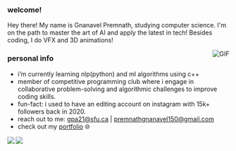 <h3>welcome!</h3> 

Hey there! My name is Gnanavel Premnath, studying computer science. I'm on the path to master the art of AI and apply the latest in tech! Besides coding, I do VFX and 3D animations!

<img align="right" alt="GIF" src="https://media0.giphy.com/media/v1.Y2lkPTc5MGI3NjExM3Z6Zm0zbThwcDVkNzZiNGo0aDYwMml2ZHE2cmVjc2kyaHBnamZrbCZlcD12MV9pbnRlcm5hbF9naWZfYnlfaWQmY3Q9Zw/MHboUUIoxzOKs/giphy.gif" />

<h3>personal info</h3>

- i’m currently learning nlp(python) and ml algorithms using c++
- member of competitive programming club where i engage in collaborative problem-solving and algorithmic challenges to improve coding skills.
- fun-fact: i used to have an editing account on instagram with 15k+ followers back in 2020.
- reach out to me: gpa21@sfu.ca | premnathgnanavel150@gmail.com
- check out my <a href="https://gnanavelpremnath.com/">portfolio</a> 🌐

<img align="left" src="https://media1.giphy.com/media/v1.Y2lkPTc5MGI3NjExdnl0Z2ZwY2ZsZDUzbzF6azN1OHZweHg4azYxZ20yYmQ2bDg4ajA3NCZlcD12MV9pbnRlcm5hbF9naWZfYnlfaWQmY3Q9cw/Be0YVQAdVdm4E/giphy.gif" />
<img align="left" src="https://media3.giphy.com/media/v1.Y2lkPTc5MGI3NjExMzZwZHM4bTNoNjd3cmx5NDI5a3VnODNlN2VqYmlvNG8xdG93N2RsaSZlcD12MV9pbnRlcm5hbF9naWZfYnlfaWQmY3Q9cw/5xRW2cUKfcyQg/giphy.gif" />
